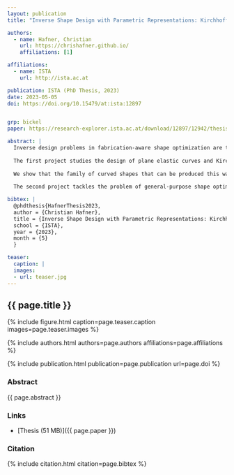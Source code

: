 ```yaml
---
layout: publication
title: "Inverse Shape Design with Parametric Representations: Kirchhoff Rods and Parametric Surface Models"

authors:
  - name: Hafner, Christian
    url: https://chrishafner.github.io/
    affiliations: [1]

affiliations:
  - name: ISTA
    url: http://ista.ac.at

publication: ISTA (PhD Thesis, 2023)
date: 2023-05-05
doi: https://doi.org/10.15479/at:ista:12897


grp: bickel
paper: https://research-explorer.ista.ac.at/download/12897/12942/thesis-hafner-2023may11-a2b.pdf

abstract: |
  Inverse design problems in fabrication-aware shape optimization are typically solved on discrete representations such as polygonal meshes. This thesis argues that there are benefits to treating these problems in the same domain as human designers, namely, the parametric one. One reason is that discretizing a parametric model usually removes the capability of making further manual changes to the design, because the human intent is captured by the shape parameters. Beyond this, knowledge about a design problem can sometimes reveal a structure that is present in a smooth representation, but is fundamentally altered by discretizing. In this case, working in the parametric domain may even simplify the optimization task. We present two lines of research that explore both of these aspects of fabrication-aware shape optimization on parametric representations.
  
  The first project studies the design of plane elastic curves and Kirchhoff rods, which are common mathematical models for describing the deformation of thin elastic rods such as beams, ribbons, cables, and hair. Our main contribution is a characterization of all curved shapes that can be attained by bending and twisting elastic rods having a stiffness that is allowed to vary across the length. Elements like these can be manufactured using digital fabrication devices such as 3d printers and digital cutters, and have applications in free-form architecture and soft robotics.
  
  We show that the family of curved shapes that can be produced this way admits geometric description that is concise and computationally convenient. In the case of plane curves, the geometric description is intuitive enough to allow a designer to determine whether a curved shape is physically achievable by visual inspection alone. We also present shape optimization algorithms that convert a user-defined curve in the plane or in three dimensions into the geometry of an elastic rod that will naturally deform to follow this curve when its endpoints are attached to a support structure. Implemented in an interactive software design tool, the rod geometry is generated in real time as the user edits a curve and enables fast prototyping.
  
  The second project tackles the problem of general-purpose shape optimization on CAD models using a novel variant of the extended finite element method (XFEM). Our goal is the decoupling between the simulation mesh and the CAD model, so no geometry-dependent meshing or remeshing needs to be performed when the CAD parameters change during optimization. This is achieved by discretizing the embedding space of the CAD model, and using a new high-accuracy numerical integration method to enable XFEM on free-form elements bounded by the parametric surface patches of the model. Our simulation is differentiable from the CAD parameters to the simulation output, which enables us to use off-the-shelf gradient-based optimization procedures. The result is a method that fits seamlessly into the CAD workflow because it works on the same representation as the designer, enabling the alternation of manual editing and fabrication-aware optimization at will.

bibtex: |
  @phdthesis{HafnerThesis2023,
  author = {Christian Hafner},
  title = {Inverse Shape Design with Parametric Representations: Kirchhoff Rods and Parametric Surface Models},
  school = {ISTA},
  year = {2023},
  month = {5}
  }

teaser:
  caption: |
  images:
  - url: teaser.jpg
---
```


## {{ page.title }}

{% include figure.html caption=page.teaser.caption images=page.teaser.images %}

{% include authors.html authors=page.authors affiliations=page.affiliations %}

{% include publication.html publication=page.publication url=page.doi %}

### Abstract

{{ page.abstract }}

### Links

* [Thesis (51 MB)]({{ page.paper }})

### Citation

{% include citation.html citation=page.bibtex %}
